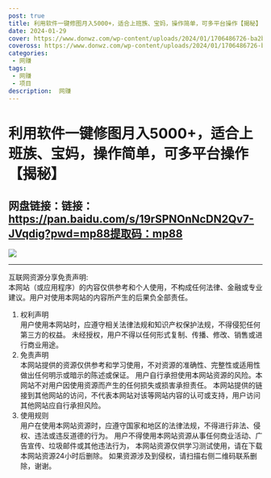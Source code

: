 ```yaml
---
post: true
title: 利用软件一键修图月入5000+，适合上班族、宝妈，操作简单，可多平台操作【揭秘】
date: 2024-01-29
cover: https://www.donwz.com/wp-content/uploads/2024/01/1706486726-ba2b510400157ce.jpg
coveross: https://www.donwz.com/wp-content/uploads/2024/01/1706486726-ba2b510400157ce.jpg
categories:
 - 网赚
tags:
 - 网赚
 - 项目
description:  网赚
---
```

# 利用软件一键修图月入5000+，适合上班族、宝妈，操作简单，可多平台操作【揭秘】

## 网盘链接：链接：https://pan.baidu.com/s/19rSPNOnNcDN2Qv7-JVqdig?pwd=mp88提取码：mp88  

![](https://www.donwz.com/wp-content/uploads/2024/01/1706486726-ba2b510400157ce.jpg)

---
互联网资源分享免责声明:  
本网站（或应用程序）的内容仅供参考和个人使用，不构成任何法律、金融或专业建议。用户对使用本网站的内容所产生的后果负全部责任。
1. 权利声明  
用户使用本网站时，应遵守相关法律法规和知识产权保护法规，不得侵犯任何第三方的权益。
未经授权，用户不得以任何形式复制、传播、修改、销售或进行商业用途。
2. 免责声明  
本网站提供的资源仅供参考和学习使用，不对资源的准确性、完整性或适用性做出任何明示或暗示的陈述或保证。
用户自行承担使用本网站资源的风险。本网站不对用户因使用资源而产生的任何损失或损害承担责任。
本网站提供的链接到其他网站的访问，不代表本网站对该等网站内容的认可或支持，用户访问其他网站应自行承担风险。
3. 使用规则  
用户在使用本网站资源时，应遵守国家和地区的法律法规，不得进行非法、侵权、违法或违反道德的行为。
用户不得使用本网站资源从事任何商业活动、广告宣传、垃圾邮件或其他违法行为，
本网站资源仅供学习测试使用，请在下载本网站资源24小时后删除。
如果资源涉及到侵权，请扫描右侧二维码联系删除，谢谢。
